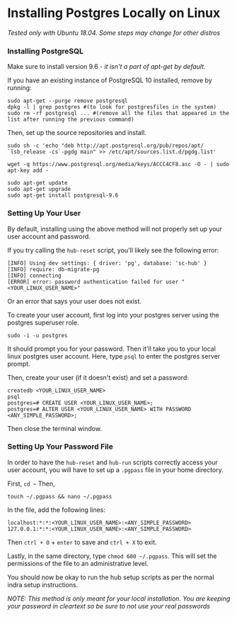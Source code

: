 # Installing Postgres Locally on Linux

*Tested only with Ubuntu 18.04. Some steps may change for other distros*

### Installing PostgreSQL
Make sure to install version 9.6 - *it isn't a part of apt-get by default*.

If you have an existing instance of PostgreSQL 10 installed, remove by running:
```
sudo apt-get --purge remove postgresql
dpkg -l | grep postgres #(to look for postgresfiles in the system)
sudo rm -rf postgresql ... #(remove all the files that appeared in the list after running the previous command)
```
Then, set up the source repositories and install.
```
sudo sh -c 'echo "deb http://apt.postgresql.org/pub/repos/apt/ `lsb_release -cs`-pgdg main" >> /etc/apt/sources.list.d/pgdg.list'  

wget -q https://www.postgresql.org/media/keys/ACCC4CF8.asc -O - | sudo apt-key add - 

sudo apt-get update  
sudo apt-get upgrade 
sudo apt-get install postgresql-9.6 
```

### Setting Up Your User
By default, installing using the above method will not properly set up your user account and password. 

If you try calling the `hub-reset` script, you'll likely see the following error:
```
[INFO] Using dev settings: { driver: 'pg', database: 'sc-hub' }
[INFO] require: db-migrate-pg
[INFO] connecting
[ERROR] error: password authentication failed for user "<YOUR_LINUX_USER_NAME>"
```
Or an error that says your user does not exist.

To create your user account, first log into your postgres server using the postgres superuser role.
```
sudo -i -u postgres
````
It should prompt you for your password. Then it'll take you to your local linux postgres user account. Here, type `psql` to enter the postgres server prompt.

Then, create your user (if it doesn't exist) and set a password:
```
createdb <YOUR_LINUX_USER_NAME>
psql
postgres=# CREATE USER <YOUR_LINUX_USER_NAME>;
postgres=# ALTER USER <YOUR_LINUX_USER_NAME> WITH PASSWORD <ANY_SIMPLE_PASSWORD>;

```
Then close the terminal window.

### Setting Up Your Password File
In order to have the `hub-reset` and `hub-run` scripts correctly access your user account, you will have to set up a `.pgpass` file in your home directory.

First, `cd ~`
Then,
```
touch ~/.pgpass && nano ~/.pgpass
```

In the file, add the following lines:
```
localhost:*:*:<YOUR_LINUX_USER_NAME>:<ANY_SIMPLE_PASSWORD>
127.0.0.1:*:*:<YOUR_LINUX_USER_NAME>:<ANY_SIMPLE_PASSWORD>
```
Then `ctrl + O` + `enter` to save and `ctrl + X` to exit.

Lastly, in the same directory, type `chmod 600 ~/.pgpass`. This will set the permissions of the file to an administrative level.

You should now be okay to run the hub setup scripts as per the normal indra setup instructions.

*NOTE: This method is only meant for your local installation. You are keeping your password in cleartext so be sure to not use your real passwords*
